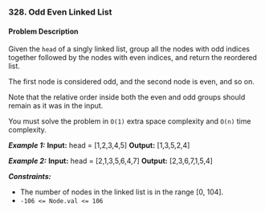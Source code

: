 ### 328. Odd Even Linked List

#### Problem Description

Given the `head` of a singly linked list, group all the nodes with odd indices together followed by the nodes with even indices, and return the reordered list.

The first node is considered odd, and the second node is even, and so on.

Note that the relative order inside both the even and odd groups should remain as it was in the input.

You must solve the problem in `O(1)` extra space complexity and `O(n)` time complexity.

***Example 1:*** 
**Input:**  head = [1,2,3,4,5]
**Output:**  [1,3,5,2,4]

***Example 2:*** 
**Input:**  head = [2,1,3,5,6,4,7]
**Output:**  [2,3,6,7,1,5,4]
 
***Constraints:*** 
- The number of nodes in the linked list is in the range [0, 104].
- `-106 <= Node.val <= 106`